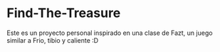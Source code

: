 # Find-The-Treasure
Este es un proyecto personal inspirado en una clase de Fazt, un juego similar a Frio, tibio y caliente
:D
